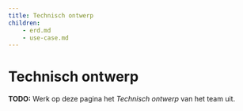 ```yaml
---
title: Technisch ontwerp
children:
    - erd.md
    - use-case.md
---
```

# Technisch ontwerp
**TODO:** Werk op deze pagina het *Technisch ontwerp* van het team uit.
